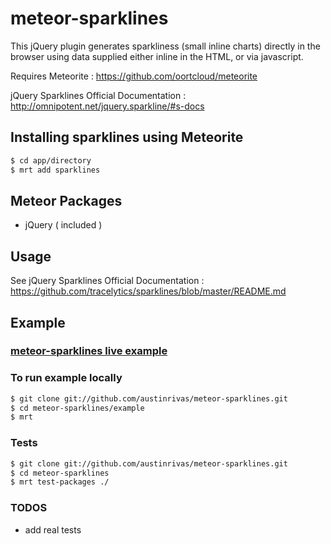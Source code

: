 meteor-sparklines
=================

This jQuery plugin generates sparkliness (small inline charts) directly in the browser using data supplied either inline in the HTML, or via javascript.

Requires Meteorite : https://github.com/oortcloud/meteorite

jQuery Sparklines Official Documentation : http://omnipotent.net/jquery.sparkline/#s-docs

## Installing sparklines using Meteorite

``` sh
$ cd app/directory
$ mrt add sparklines
```

## Meteor Packages
* jQuery ( included )

## Usage

See jQuery Sparklines Official Documentation : https://github.com/tracelytics/sparklines/blob/master/README.md

## Example

### <a href="http://meteor-sparklines-example.meteor.com">meteor-sparklines live example</a>

### To run example locally
``` sh
$ git clone git://github.com/austinrivas/meteor-sparklines.git
$ cd meteor-sparklines/example
$ mrt
```

### Tests
``` sh
$ git clone git://github.com/austinrivas/meteor-sparklines.git
$ cd meteor-sparklines
$ mrt test-packages ./
```

### TODOS
* add real tests
